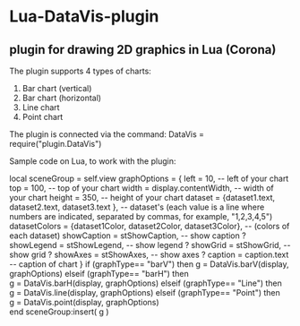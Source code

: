 # Lua-DataVis-plugin
plugin for drawing 2D graphics in Lua (Corona)
-----------------------------------------------------------------------------------

The plugin supports 4 types of charts:
1) Bar chart (vertical)
2) Bar chart (horizontal)
3) Line chart
4) Point chart

The plugin is connected via the command:
DataVis = require("plugin.DataVis")

Sample code on Lua, to work with the plugin:

local sceneGroup = self.view
graphOptions = {
		left = 10, -- left of your chart
		top = 100, -- top of your chart
		width = display.contentWidth, -- width of your chart
		height = 350, -- height of your chart
		dataset = {dataset1.text, dataset2.text, dataset3.text }, -- dataset's (each value is a line where numbers are indicated, separated by commas, for example, "1,2,3,4,5")
		datasetColors = {dataset1Color, dataset2Color, dataset3Color}, -- (colors of each dataset)
		showCaption = stShowCaption, -- show caption ?
		showLegend = stShowLegend, -- show legend ?
		showGrid = stShowGrid, -- show grid ?
		showAxes = stShowAxes, -- show axes ?
		caption = caption.text -- caption of chart
	}
	if (graphType== "barV") then 
		g = DataVis.barV(display, graphOptions)
	elseif (graphType== "barH") then 	
		g = DataVis.barH(display, graphOptions)
	elseif (graphType== "Line") then 	
		g = DataVis.line(display, graphOptions)	
	elseif (graphType== "Point") then 	
		g = DataVis.point(display, graphOptions)		
	end	
  sceneGroup:insert( g )	
